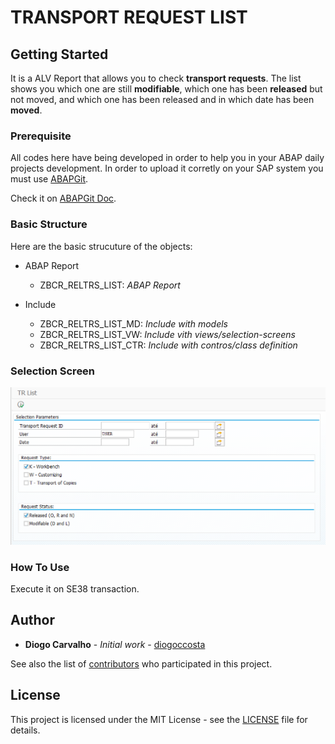 # TRANSPORT REQUEST LIST

## Getting Started

It is a ALV Report that allows you to check **transport requests**. The list shows you which one are still **modifiable**, which one has been **released** but not moved, and which one has been released and in which date has been **moved**.

### Prerequisite

All codes here have being developed in order to help you in your ABAP daily projects development. In order to upload it corretly on your SAP system you must use [ABAPGit](https://github.com/larshp/abapGit).

Check it on [ABAPGit Doc](http://docs.abapgit.org/guide-install.html).

### Basic Structure

Here are the basic strucuture of the objects:
* ABAP Report
  - ZBCR_RELTRS_LIST: *ABAP Report*
  
* Include
  - ZBCR_RELTRS_LIST_MD: *Include with models*
  - ZBCR_RELTRS_LIST_VW: *Include vith views/selection-screens*
  - ZBCR_RELTRS_LIST_CTR: *Include with contros/class definition*

### Selection Screen

![Selection_Screen](https://github.com/diogoccosta/sap_abap/blob/master/cross-applications/transport_request_list/screenshots/ZBCR_RELTRS_LIST-Selection_Screen.png)

### How To Use

Execute it on SE38 transaction.


## Author

* **Diogo Carvalho** - *Initial work* - [diogoccosta](https://github.com/diogoccosta)

See also the list of [contributors](https://github.com/your/project/contributors) who participated in this project.

## License

This project is licensed under the MIT License - see the [LICENSE](https://github.com/diogoccosta/sap_abap/LICENSE) file for details.

